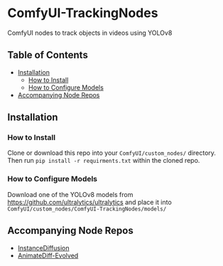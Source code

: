 # ComfyUI-TrackingNodes
ComfyUI nodes to track objects in videos using YOLOv8


## Table of Contents
- [Installation](#installation)
  - [How to Install](#how-to-install)
  - [How to Configure Models](#how-to-configure-models)
- [Accompanying Node Repos](#accompanying-node-repos)

## Installation

### How to Install
Clone or download this repo into your `ComfyUI/custom_nodes/` directory.
Then run `pip install -r requirments.txt` within the cloned repo.

### How to Configure Models
Download one of the YOLOv8 models from https://github.com/ultralytics/ultralytics and place it into `ComfyUI/custom_nodes/ComfyUI-TrackingNodes/models/`

## Accompanying Node Repos
* [InstanceDiffusion](https://github.com/logtd/ComfyUI-InstanceDiffusion)
* [AnimateDiff-Evolved](https://github.com/Kosinkadink/ComfyUI-AnimateDiff-Evolved)
